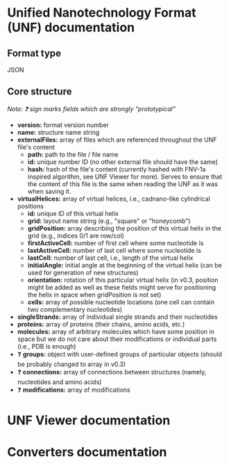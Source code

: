 # Unified Nanotechnology Format (UNF) documentation

## Format type
JSON

## Core structure
*Note: :question: sign marks fields which are strongly "prototypical"*
- **version:** format version number
- **name:** structure name string
- **externalFiles:** array of files which are referenced throughout the UNF file's content
  - **path:** path to the file / file name
  - **id:** unique number ID (no other external file should have the same)
  - **hash:** hash of the file's content (currently hashed with FNV-1a inspired algorithm, see UNF Viewer for more). Serves to ensure that the content of this file is the same when reading the UNF as it was when saving it.
- **virtualHelices:** array of virtual helices, i.e., cadnano-like cylindrical positions
  - **id:** unique ID of this virtual helix
  - **grid:** layout name string (e.g., "square" or "honeycomb")
  - **gridPosition:** array describing the position of this virtual helix in the grid (e.g., indices 0/1 are row/col)
  - **firstActiveCell:** number of first cell where some nucleotide is
  - **lastActiveCell:** number of last cell where some nucleotide is
  - **lastCell:** number of last cell, i.e., length of the virtual helix
  - **initialAngle:** initial angle at the beginning of the virtual helix (can be used for generation of new structures)
  - **orientation:** rotation of this particular virtual helix (in v0.3, position might be added as well as these fields might serve for positioning the helix in space when gridPosition is not set)
  - **cells:** array of possible nucleotide locations (one cell can contain two complementary nucleotides)
- **singleStrands:** array of individual single strands and their nucleotides
- **proteins:** array of proteins (their chains, amino acids, etc.)
- **molecules:** array of arbitrary molecules which have some position in space but we do not care about their modifications or individual parts (i.e., PDB is enough)
- :question: **groups:** object with user-defined groups of particular objects (should be probably changed to array in v0.3)
-  :question: **connections:** array of connections between structures (namely, nucleotides and amino acids)
-  :question: **modifications:** array of modifications

# UNF Viewer documentation

# Converters documentation
